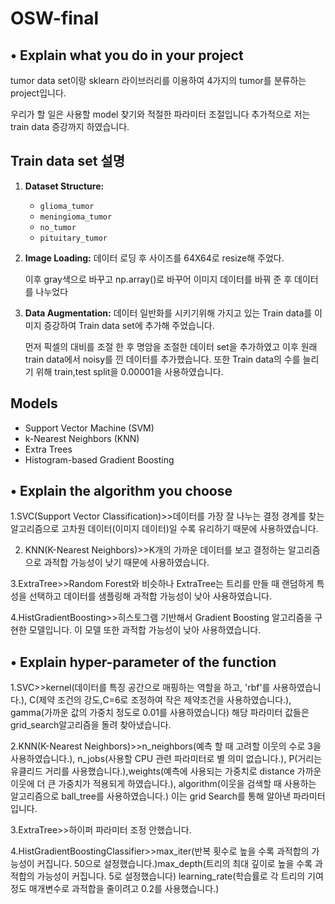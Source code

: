 # OSW-final


## • Explain what you do in your project
tumor data set이랑 sklearn 라이브러리를 이용하여 4가지의 tumor를 분류하는 project입니다.

우리가 할 일은 사용할 model 찾기와 적절한 파라미터 조절입니다 추가적으로 저는 train data 증강까지 하였습니다.
## Train data set 설명
1. **Dataset Structure:**
     - `glioma_tumor`
     - `meningioma_tumor`
     - `no_tumor`
     - `pituitary_tumor`
2. **Image Loading:**
   데이터 로딩 후 사이즈를 64X64로 resize해 주었다.

   이후 gray색으로 바꾸고 np.array()로 바꾸어 이미지 데이터를 바꿔 준 후 데이터를 나누었다

3. **Data Augmentation:**
   데이터 일반화를 시키기위해 가지고 있는 Train data를 이미지 증강하여 Train data set에 추가해 주었습니다.

   먼저 픽셀의 대비를 조절 한 후 명암을 조절한 데이터 set을 추가하였고 이후 원래 train data에서 noisy를 낀 데이터를 추가했습니다.
   또한 Train data의 수를 늘리기 위해 train,test split을 0.00001을 사용하였습니다.
## Models

- Support Vector Machine (SVM)
- k-Nearest Neighbors (KNN)
- Extra Trees
- Histogram-based Gradient Boosting


## • Explain the algorithm you choose

  
1.SVC(Support Vector Classification)>>데이터를 가장 잘 나누는 결정 경계를 찾는 알고리즘으로 고차원 데이터(이미지 데이터)일 수록 유리하기 때문에 사용하였습니다.

2. KNN(K-Nearest Neighbors)>>K개의 가까운 데이터를 보고 결정하는 알고리즘으로 과적합 가능성이 낮기 때문에 사용하였습니다.

3.ExtraTree>>Random Forest와 비슷하나 ExtraTree는 트리를 만들 때 랜덤하게 특성을 선택하고 데이터를 샘플링해 과적합 가능성이 낮아 사용하였습니다.
 
4.HistGradientBoosting>>히스토그램 기반해서 Gradient Boosting 알고리즘을 구현한 모델입니다. 이 모델 또한 과적합 가능성이 낮아 사용하였습니다.

 ## • Explain hyper-parameter of the function

 
 1.SVC>>kernel(데이터를 특징 공간으로 매핑하는 역할을 하고, 'rbf'를 사용하였습니다.), C(제약 조건의 강도,C=6로 조정하여 작은 제약조건을 사용하였습니다.), gamma(가까운 값의 가중치 정도로 0.01를 사용하였습니다) 해당 파라미터 값들은 grid_search알고리즘을 돌려 찾아냈습니다.

2.KNN(K-Nearest Neighbors)>>n_neighbors(예측 할 때 고려할 이웃의 수로 3을 사용하였습니다.), n_jobs(사용할 CPU 관련 파라미터로 별 의미 없습니다.), P(거리는 유클리드 거리를 사용했습니다.),weights(예측에 사용되는 가중치로 distance 가까운 이웃에 더 큰 가중치가 적용되게 하였습니다.), algorithm(이웃을 검색할 때 사용하는 알고리즘으로 ball_tree를 사용하였습니다.) 이는 grid Search를 통해 알아낸 파라미터입니다.

3.ExtraTree>>하이퍼 파라미터 조정 안했습니다.

4.HistGradientBoostingClassifier>>max_iter(반복 횟수로 높을 수록 과적합의 가능성이 커집니다. 50으로 설정했습니다.)max_depth(트리의 최대 깊이로 높을 수록 과적합의 가능성이 커집니다. 5로 설정했습니다)  learning_rate(학습률로 각 트리의 기여 정도 매개변수로 과적합을 줄이려고 0.2를 사용했습니다.)








